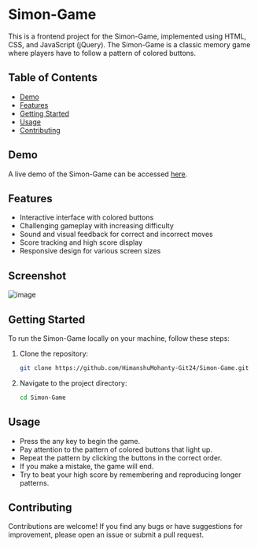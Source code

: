 # Simon-Game

This is a frontend project for the Simon-Game, implemented using HTML, CSS, and JavaScript (jQuery). The Simon-Game is a classic memory game where players have to follow a pattern of colored buttons.

## Table of Contents

- [Demo](#demo)
- [Features](#features)
- [Getting Started](#getting-started)
- [Usage](#usage)
- [Contributing](#contributing)

## Demo

A live demo of the Simon-Game can be accessed [here](https://himanshumohanty-git24.github.io/Simon-Game/).

## Features

- Interactive interface with colored buttons
- Challenging gameplay with increasing difficulty
- Sound and visual feedback for correct and incorrect moves
- Score tracking and high score display
- Responsive design for various screen sizes
## Screenshot
![image](https://github.com/HimanshuMohanty-Git24/Simon-Game/assets/94133298/9078b785-c056-4284-a228-9e3b24cf1f10)

## Getting Started

To run the Simon-Game locally on your machine, follow these steps:

1. Clone the repository:

   ```bash
   git clone https://github.com/HimanshuMohanty-Git24/Simon-Game.git

2. Navigate to the project directory:
   ```bash
   cd Simon-Game
## Usage
* Press the any key to begin the game.
* Pay attention to the pattern of colored buttons that light up.
* Repeat the pattern by clicking the buttons in the correct order.
* If you make a mistake, the game will end.
* Try to beat your high score by remembering and reproducing longer patterns.

## Contributing
Contributions are welcome! If you find any bugs or have suggestions for improvement, please open an issue or submit a pull request.
